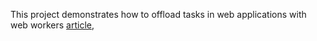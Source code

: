 This project demonstrates how to offload tasks in web applications with web workers [article](https://medium.com/@codersauthority/offloading-tasks-in-web-applications-with-web-workers-ce72d0ed91eb),
